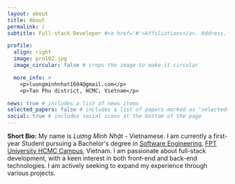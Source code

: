 ```yaml
---
layout: about
title: About
permalink: /
subtitle: Full-stack Developer #<a href='#'>Affiliations</a>. Address. Contacts. Moto. Etc.

profile:
  align: right
  image: pro192.jpg
  image_circular: false # crops the image to make it circular

  more_info: >
    <p>luongminhnhat1604@gmail.com</p>
    <p>Tan Phu district, HCMC, Vietnam</p>

news: true # includes a list of news items
selected_papers: false # includes a list of papers marked as "selected={true}"
social: true # includes social icons at the bottom of the page
---
```


**Short Bio:** My name is <i>Lương Minh Nhật</i> - Vietnamese. I am currently a first-year Student pursuing a Bachelor's degree in <a href="https://daihoc.fpt.edu.vn/en/software-engineering/">Software Engineering</a>, <a href="https://daihoc.fpt.edu.vn/en/">FPT University HCMC Campus</a>, Vietnam. I am passionate about full-stack development, with a keen interest in both front-end and back-end technologies. I am actively seeking to expand my experience through various projects.

<!-- Write your biography here. Tell the world about yourself. Link to your favorite [subreddit](http://reddit.com). You can put a picture in, too. The code is already in, just name your picture `prof_pic.jpg` and put it in the `img/` folder.

Put your address / P.O. box / other info right below your picture. You can also disable any of these elements by editing `profile` property of the YAML header of your `_pages/about.md`. Edit `_bibliography/papers.bib` and Jekyll will render your [publications page](/al-folio/publications/) automatically.

Link to your social media connections, too. This theme is set up to use [Font Awesome icons](https://fontawesome.com/) and [Academicons](https://jpswalsh.github.io/academicons/), like the ones below. Add your Facebook, Twitter, LinkedIn, Google Scholar, or just disable all of them. -->
